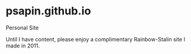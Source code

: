 psapin.github.io
================

Personal Site

Until I have content, please enjoy a complimentary Rainbow-Stalin site I made in 2011.
